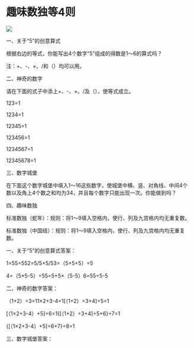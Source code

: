 # 趣味数独等4则

![](http://www.yilinzazhi.com/images/yili/yili201305/yili20130584.jpg)

一、关于“5”的创意算式

根据右边的等式，你能写出4个数字“5”组成的得数是1～6的算式吗？

注：+、-、×、/和（）均可以用。

二、神奇的数字

请在下面的式子中添上+、-、×、/及（），使等式成立。

123=1

1234=1

12345=1

123456=1

1234567=1

12345678=1

三、数字城堡

在下面这个数字城堡中填入1～16这些数字，使城堡中横、竖、对角线、中间4个数以及角上4个数之和均为34，并且每个数字只能出现一次。你能做到吗？

四、趣味数独

标准数独（蛇年）：规则：将1～9填入空格内，使行、列及九宫格内均无重复数。

标准数独（中国结）：规则：将1～9填入空格内，使行、列及九宫格内均无重复数。

一、关于“5”的创意算式答案：

1=55÷552=5/5+5/53=（5+5+5）÷5

4=（5×5-5）÷55=5+5×（5-5）6=55÷5-5

二、神奇的数字答案：

（1+2）÷3=11×2+3-4=1[（1+2）÷3+4]÷5=1

[（1×2+3-4）+5]÷6=1{[（1+2）÷3+4]÷5+6}÷7=1

{[（1×2+3-4）+5]÷6+7}÷8=1

三、数字城堡答案：
